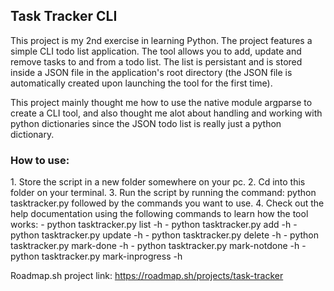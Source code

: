 <h2>Task Tracker CLI</h2>

This project is my 2nd exercise in learning Python. The project features a simple CLI todo list application. The tool allows you to add, update and remove tasks to and from a todo list. The list is persistant and is stored inside a JSON file in the application's root directory (the JSON file is automatically created upon launching the tool for the first time).

This project mainly thought me how to use the native module argparse to create a CLI tool, and also thought me alot about handling and working with python dictionaries since the JSON todo list is really just a python dictionary.

<h3>How to use:</h3>
1. Store the script in a new folder somewhere on your pc.
2. Cd into this folder on your terminal.
3. Run the script by running the command: python tasktracker.py followed by the commands you want to use.
4. Check out the help documentation using the following commands to learn how the tool works:
    - python tasktracker.py list -h
    - python tasktracker.py add -h
    - python tasktracker.py update -h
    - python tasktracker.py delete -h
    - python tasktracker.py mark-done -h
    - python tasktracker.py mark-notdone -h
    - python tasktracker.py mark-inprogress -h


Roadmap.sh project link: https://roadmap.sh/projects/task-tracker 